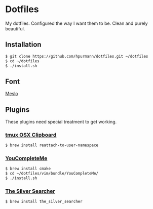 Dotfiles
========

My dotfiles. Configured the way I want them to be.
Clean and purely beautiful.

## Installation

```bash
$ git clone https://github.com/hpurmann/dotfiles.git ~/dotfiles
$ cd ~/dotfiles
$ ./install.sh
```

## Font

[Meslo](https://github.com/powerline/fonts/blob/master/Meslo/Meslo%20LG%20M%20Regular%20for%20Powerline.otf)

## Plugins

These plugins need special treatment to get working.

### [tmux OSX Clipboard](https://github.com/ChrisJohnsen/tmux-MacOSX-pasteboard)

```bash
$ brew install reattach-to-user-namespace
```

### [YouCompleteMe](https://github.com/Valloric/YouCompleteMe)

```bash
$ brew install cmake
$ cd ~/dotfiles/vim/bundle/YouCompleteMe/
$ ./install.sh
```

### [The Silver Searcher](https://github.com/ggreer/the_silver_searcher)

```bash
$ brew install the_silver_searcher
```
